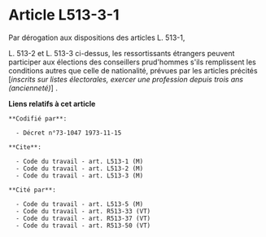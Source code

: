 # Article L513-3-1

Par dérogation aux dispositions des articles L. 513-1,

L. 513-2 et L. 513-3 ci-dessus, les ressortissants étrangers peuvent participer aux élections des conseillers prud'hommes
s'ils remplissent les conditions autres que celle de nationalité, prévues par les articles précités [*inscrits sur listes
électorales, exercer une profession depuis trois ans (ancienneté)*] .

**Liens relatifs à cet article**

	**Codifié par**:

	  - Décret n°73-1047 1973-11-15

	**Cite**:

	  - Code du travail - art. L513-1 (M)
	  - Code du travail - art. L513-2 (M)
	  - Code du travail - art. L513-3 (M)

	**Cité par**:

	  - Code du travail - art. L513-5 (M)
	  - Code du travail - art. R513-33 (VT)
	  - Code du travail - art. R513-37 (VT)
	  - Code du travail - art. R513-50 (VT)
